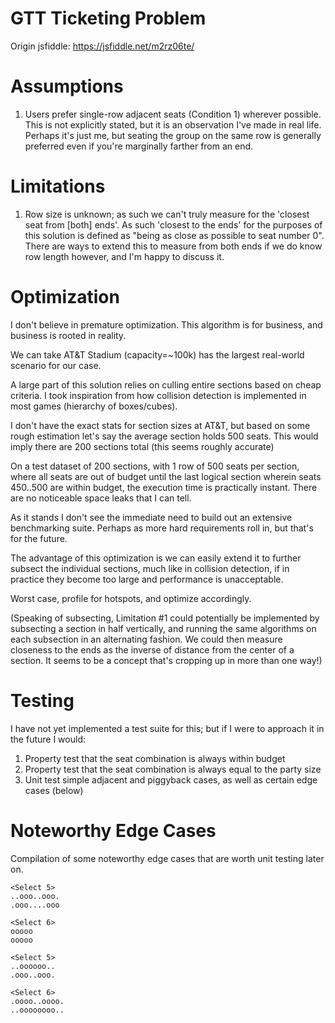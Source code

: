 # GTT Ticketing Problem

Origin jsfiddle: https://jsfiddle.net/m2rz06te/

# Assumptions

1. Users prefer single-row adjacent seats (Condition 1) wherever possible.  This is not explicitly stated, but it is an observation I've made in real life. Perhaps it's just me, but seating the group on the same row is generally preferred even if you're marginally farther from an end.

# Limitations

1. Row size is unknown; as such we can't truly measure for the 'closest seat from [both] ends'. As such 'closest to the ends' for the purposes of this solution is defined as "being as close as possible to seat number 0". There are ways to extend this to measure from both ends if we do know row length however, and I'm happy to discuss it.

# Optimization

I don't believe in premature optimization. This algorithm is for business, and business is rooted in reality.

We can take AT&T Stadium (capacity=~100k) has the largest real-world scenario for our case.

A large part of this solution relies on culling entire sections based on cheap criteria. I took inspiration from how collision detection is implemented in most games (hierarchy of boxes/cubes).

I don't have the exact stats for section sizes at AT&T, but based on some rough estimation let's say the average section holds 500 seats. This would imply there are 200 sections total (this seems roughly accurate)

On a test dataset of 200 sections, with 1 row of 500 seats per section, where all seats are out of budget until the last logical section wherein seats 450..500 are within budget, the execution time is practically instant. 
There are no noticeable space leaks that I can tell.

As it stands I don't see the immediate need to build out an extensive benchmarking suite. Perhaps as more hard requirements roll in, but that's for the future.

The advantage of this optimization is we can easily extend it to further subsect the individual sections, much like in collision detection, if in practice they become too large and performance is unacceptable.

Worst case, profile for hotspots, and optimize accordingly.

(Speaking of subsecting, Limitation #1 could potentially be implemented by subsecting a section in half vertically, and running the same algorithms on each subsection in an alternating fashion. We could then measure closeness to the ends as the inverse of distance from the center of a section. It seems to be a concept that's cropping up in more than one way!)

# Testing

I have not yet implemented a test suite for this; but if I were to approach it in the future I would:

1. Property test that the seat combination is always within budget
2. Property test that the seat combination is always equal to the party size
3. Unit test simple adjacent and piggyback cases, as well as certain edge cases (below)

# Noteworthy Edge Cases

Compilation of some noteworthy edge cases that are worth unit testing later on.

```
<Select 5>
..ooo..ooo.
.ooo....ooo

<Select 6>
ooooo
ooooo

<Select 5>
..oooooo..
.ooo..ooo.

<Select 6>
.oooo..oooo.
..oooooooo..
```
